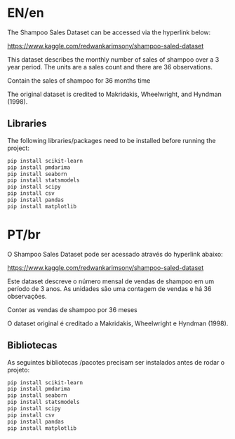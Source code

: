 # EN/en

The Shampoo Sales Dataset can be accessed via the hyperlink below:

https://www.kaggle.com/redwankarimsony/shampoo-saled-dataset

This dataset describes the monthly number of sales of shampoo over a 3 year period. The units are a sales count and there are 36 observations.

Contain the sales of shampoo for 36 months time

The original dataset is credited to Makridakis, Wheelwright, and Hyndman (1998).

## Libraries

The following libraries/packages need to be installed before running the project:

```bash
pip install scikit-learn
pip install pmdarima
pip install seaborn
pip install statsmodels
pip install scipy
pip install csv
pip install pandas
pip install matplotlib
```


# PT/br

O Shampoo Sales Dataset pode ser acessado através do hyperlink abaixo:

https://www.kaggle.com/redwankarimsony/shampoo-saled-dataset

Este dataset descreve o número mensal de vendas de shampoo em um período de 3 anos. As unidades são uma contagem de vendas e há 36 observações.

Conter as vendas de shampoo por 36 meses

O dataset original é creditado a Makridakis, Wheelwright e Hyndman (1998).

## Bibliotecas

As seguintes bibliotecas /pacotes precisam ser instalados antes de rodar o projeto:

```bash
pip install scikit-learn
pip install pmdarima
pip install seaborn
pip install statsmodels
pip install scipy
pip install csv
pip install pandas
pip install matplotlib
```

